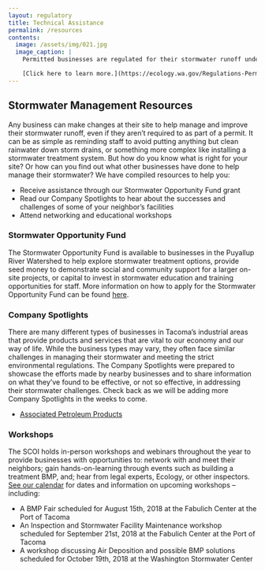```yaml
---
layout: regulatory
title: Technical Assistance
permalink: /resources
contents:
  image: /assets/img/021.jpg
  image_caption: |
    Permitted businesses are regulated for their stormwater runoff under the Department of Ecology’s National Pollutant Discharge Elimination System (NPDES) permit program.

    [Click here to learn more.](https://ecology.wa.gov/Regulations-Permits/Guidance-technical-assistance/Stormwater-permittee-guidance-resources)
---
```


## Stormwater Management Resources

Any business can make changes at their site to help manage and improve their stormwater runoff, even if they aren’t required to as part of a permit. It can be as simple as reminding staff to avoid putting anything but clean rainwater down storm drains, or something more complex like installing a stormwater treatment system. But how do you know what is right for your site? Or how can you find out what other businesses have done to help manage their stormwater? We have compiled resources to help you:

- Receive assistance through our Stormwater Opportunity Fund grant
- Read our Company Spotlights to hear about the successes and challenges of some of your neighbor’s facilities
- Attend networking and educational workshops

### <a name='SOF'></a>Stormwater Opportunity Fund

The Stormwater Opportunity Fund is available to businesses in the Puyallup River Watershed to help explore stormwater treatment options, provide seed money to demonstrate social and community support for a larger on-site projects, or capital to invest in stormwater education and training opportunities for staff. More information on how to apply for the Stormwater Opportunity Fund can be found [here](opportunity).

### <a name='CS'></a>Company Spotlights

There are many different types of businesses in Tacoma’s industrial areas that provide products and services that are vital to our economy and our way of life. While the business types may vary, they often face similar challenges in managing their stormwater and meeting the strict environmental regulations. The Company Spotlights were prepared to showcase the efforts made by nearby businesses and to share information on what they’ve found to be effective, or not so effective, in addressing their stormwater challenges. Check back as we will be adding more Company Spotlights in the weeks to come.

- [Associated Petroleum Products](/assets/pdf/ISCOI_CompanySpotlight_Final_APP.pdf)

### <a name='WS'></a>Workshops

The SCOI holds in-person workshops and webinars throughout the year to provide businesses with opportunities to: network with and meet their neighbors; gain hands-on-learning through events such as building a treatment BMP, and; hear from legal experts, Ecology, or other inspectors. [See our calendar](https://www.pwi.org/index.cfm?fuseaction=page.viewpage&pageid=531) for dates and information on upcoming workshops – including:

- A BMP Fair scheduled for August 15th, 2018 at the Fabulich Center at the Port of Tacoma
- An Inspection and Stormwater Facility Maintenance workshop scheduled for September 21st, 2018 at the Fabulich Center at the Port of Tacoma
- A workshop discussing Air Deposition and possible BMP solutions scheduled for October 19th, 2018 at the Washington Stormwater Center
